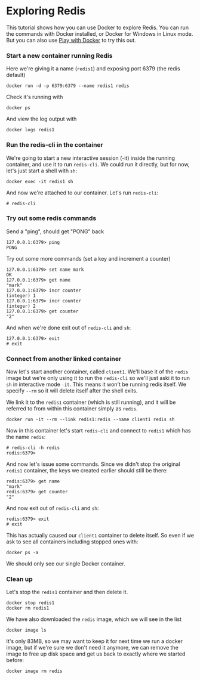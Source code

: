 # Exploring Redis

This tutorial shows how you can use Docker to explore Redis. You can run the commands with Docker installed, or Docker for Windows in Linux mode. But you can also use [Play with Docker](https://labs.play-with-docker.com) to try this out.

### Start a new container running Redis
Here we're giving it a name (`redis1`) and exposing port 6379 (the redis default)

```
docker run -d -p 6379:6379 --name redis1 redis
```

Check it's running with

```
docker ps
```

And view the log output with 

```
docker logs redis1
```

### Run the redis-cli in the container

We're going to start a new interactive session (-it) inside the running container, and use it to run `redis-cli`. We could run it directly, but for now, let's just start a shell with `sh`:

```
docker exec -it redis1 sh
```

And now we're attached to our container. Let's run `redis-cli`:

```
# redis-cli
```

### Try out some redis commands

Send a "ping", should get "PONG" back
```
127.0.0.1:6379> ping
PONG
```

Try out some more commands (set a key and increment a counter)
```
127.0.0.1:6379> set name mark
OK
127.0.0.1:6379> get name
"mark"
127.0.0.1:6379> incr counter
(integer) 1
127.0.0.1:6379> incr counter
(integer) 2
127.0.0.1:6379> get counter
"2"
```

And when we're done exit out of `redis-cli` and `sh`:
```
127.0.0.1:6379> exit
# exit
```

### Connect from another linked container

Now let's start another container, called `client1`. We'll base it of the `redis` image but we're only using it to run the `redis-cli` so we'll just aski it to run `sh` in interactive mode `-it`. This means it won't be running redis itself. We specify `--rm` so it will delete itself after the shell exits.

We link it to the `redis1` container (which is still running), and it will be referred to from within this container simply as `redis`.

```
docker run -it --rm --link redis1:redis --name client1 redis sh
```

Now in this container let's start `redis-cli` and connect to `redis1` which has the name `redis`:

```
# redis-cli -h redis
redis:6379>
```

And now let's issue some commands. Since we didn't stop the original `redis1` container, the keys we created earlier should still be there:

```
redis:6379> get name
"mark"
redis:6379> get counter
"2"
```

And now exit out of `redis-cli` and `sh`:
```
redis:6379> exit
# exit
```
This has actually caused our `client1` container to delete itself. So even if we ask to see all containers including stopped ones with:

```
docker ps -a
```
We should only see our single Docker container.

### Clean up

Let's stop the `redis1` container and then delete it.
```
docker stop redis1
docker rm redis1
```

We have also downloaded the `redis` image, which we will see in the list
```
docker image ls
```
It's only 83MB, so we may want to keep it for next time we run a docker image, but if we're sure we don't need it anymore, we can remove the image to free up disk space and get us back to exactly where we started before:

```
docker image rm redis
```
